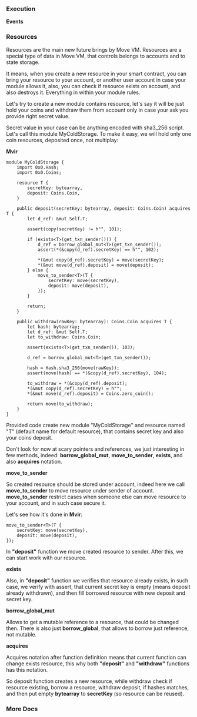 ### 


### Execution

**Events**


### Resources

Resources are the main new future brings by Move VM. Resources are a special type of data in Move VM, that controls belongs to accounts and to state storage.

It means, when you create a new resource in your smart contract, you can bring your resource to your account, or another user account in case your module allows it, also, you can check if resource exists on account, and also destroys it. Everything in within your module rules.

Let's try to create a new module contains resource, let's say it will be just hold your coins and withdraw them from account only in case your ask you provide right secret value.

Secret value in your case can be anything encoded with sha3_256 script. Let's call this module MyColdStorage. To make it easy, we will hold only one coin resources, deposited once, not multiplay: 


**Mvir**

    module MyColdStorage {
        import 0x0.Hash;
        import 0x0.Coins;
    
        resource T {
            secretKey: bytearray, 
            deposit: Coins.Coin,
        }
    
        public deposit(secretKey: bytearray, deposit: Coins.Coin) acquires T {
            let d_ref: &mut Self.T;
    
            assert(copy(secretKey) != h"", 101);
    
            if (exists<T>(get_txn_sender())) {
                d_ref = borrow_global_mut<T>(get_txn_sender());
                assert(*(&copy(d_ref).secretKey) == h"", 102);
    
                *(&mut copy(d_ref).secretKey) = move(secretKey);
                *(&mut move(d_ref).deposit) = move(deposit);
            } else {
                move_to_sender<T>(T {
                    secretKey: move(secretKey),
                    deposit: move(deposit),
                });
            }
    
            return;
        }
    
        public withdraw(rawKey: bytearray): Coins.Coin acquires T {
            let hash: bytearray;
            let d_ref: &mut Self.T;
            let to_withdraw: Coins.Coin;
    
            assert(exists<T>(get_txn_sender()), 103);
    
            d_ref = borrow_global_mut<T>(get_txn_sender());
    
            hash = Hash.sha3_256(move(rawKey));
            assert(move(hash) == *(&copy(d_ref).secretKey), 104);
    
            to_withdraw = *(&copy(d_ref).deposit);
            *(&mut copy(d_ref).secretKey) = h"";
            *(&mut move(d_ref).deposit) = Coins.zero_coin();
    
            return move(to_withdraw);
        }
    }

Provided code create new module "MyColdStorage" and resource named "T" (default name for default resource), that contains secret key and also your coins deposit.

Don't look for now at scary pointers and references, we just interesting in few methods, indeed: **borrow_global_mut**, **move_to_sender**, **exists**, and also **acquires** notation.

**move_to_sender**

So created resource should be stored under account, indeed here we call **move_to_sender** to move resource under sender of account. **move_to_sender** restrict cases when someone else can move resource to your account, and in such case secure it.

Let's see how it's done in **Mvir**:

    move_to_sender<T>(T {
        secretKey: move(secretKey),
        deposit: move(deposit),
    });

In **"deposit"** function we move created resource to sender. After this, we can start work with our resource.

**exists**

Also, in **"deposit"** function we verifies that resource already exists, in such case, we verify with assert, that current secret key is empty (means deposit already withdrawn), and then fill borrowed resource with new deposit and secret key.

**borrow_global_mut**

Allows to get a mutable reference to a resource, that could be changed then. There is also just **borrow_global**, that allows to borrow just reference, not mutable. 

**acquires**

Acquires notation after function definition means that current function can change exists resource, this why both **"deposit"** and **"withdraw"** functions has this notation.

So deposit function creates a new resource, while withdraw check if resource existing, borrow a resource, withdraw deposit, if hashes matches, and then put empty **bytearray** to **secretKey** (so resource can be reused).


### More Docs
